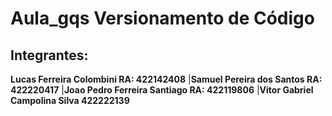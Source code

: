 # Aula_gqs Versionamento de Código 
## Integrantes: 
**Lucas Ferreira Colombini RA: 422142408**
|**Samuel Pereira dos Santos RA: 422220417**
|**Joao Pedro Ferreira Santiago RA: 422119806**
|**Vitor Gabriel Campolina Silva 422222139**
